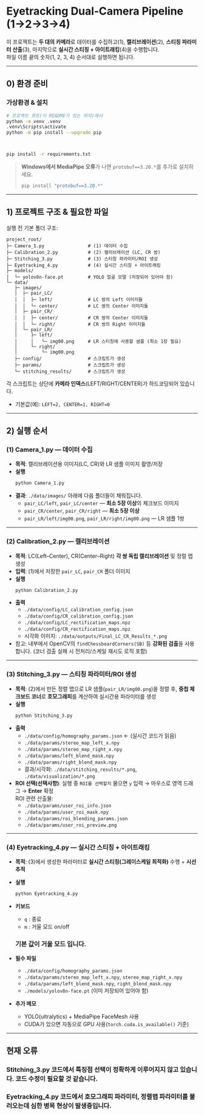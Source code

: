 # Eyetracking Dual‑Camera Pipeline (1→2→3→4)

이 프로젝트는 **두 대의 카메라**로 데이터를 수집하고(1), **캘리브레이션**(2), **스티칭 파라미터 산출**(3), 마지막으로 **실시간 스티칭 + 아이트래킹**(4)을 수행합니다.  
파일 이름 끝의 숫자(1, 2, 3, 4) 순서대로 실행하면 됩니다.

---

## 0) 환경 준비

### 가상환경 & 설치
```bash
# 프로젝트 루트(이 README가 있는 위치)에서
python -m venv .venv
.venv\Scripts\activate
python -m pip install --upgrade pip



pip install -r requirements.txt
```

> **Windows에서 MediaPipe 오류**가 나면 `protobuf==3.20.*`를 추가로 설치하세요.
>
> ```bash
> pip install "protobuf==3.20.*"
> ```

---

## 1) 프로젝트 구조 & 필요한 파일

실행 전 기본 폴더 구조:

```text
project_root/
├─ Camera_1.py                # (1) 데이터 수집
├─ Calibration_2.py           # (2) 캘리브레이션 (LC, CR 쌍)
├─ Stitching_3.py             # (3) 스티칭 파라미터/ROI 생성
├─ Eyetracking_4.py           # (4) 실시간 스티칭 + 아이트래킹
├─ models/
│  └─ yolov8n-face.pt         # YOLO 얼굴 모델 (저장되어 있어야 함)
└─ data/
   ├─ images/
   │  ├─ pair_LC/
   │  │  ├─ left/             # LC 쌍의 Left 이미지들
   │  │  └─ center/           # LC 쌍의 Center 이미지들
   │  ├─ pair_CR/
   │  │  ├─ center/           # CR 쌍의 Center 이미지들
   │  │  └─ right/            # CR 쌍의 Right 이미지들
   │  └─ pair_LR/
   │     ├─ left/
   │     │   └─ img00.png     # LR 스티칭에 사용할 샘플 (최소 1장 필요)
   │     └─ right/
   │         └─ img00.png
   ├─ config/                 # 스크립트가 생성
   ├─ params/                 # 스크립트가 생성
   └─ stitching_results/      # 스크립트가 생성
```

각 스크립트는 상단에 **카메라 인덱스**(LEFT/RIGHT/CENTER)가 하드코딩되어 있습니다.
- 기본값(예): `LEFT=2, CENTER=1, RIGHT=0`

---

## 2) 실행 순서

### (1) Camera_1.py — 데이터 수집
- **목적**: 캘리브레이션용 이미지(LC, CR)와 LR 샘플 이미지 촬영/저장
- **실행**
  ```bash
  python Camera_1.py
  ```
- **결과**: `./data/images/` 아래에 다음 폴더들이 채워집니다.
  - `pair_LC/left`, `pair_LC/center` — **최소 5장 이상**의 체크보드 이미지
  - `pair_CR/center`, `pair_CR/right` — **최소 5장 이상**
  - `pair_LR/left/img00.png`, `pair_LR/right/img00.png` — LR 샘플 1쌍

---

### (2) Calibration_2.py — 캘리브레이션
- **목적**: LC(Left–Center), CR(Center–Right) **각 쌍 독립 캘리브레이션** 및 정렬 맵 생성
- **입력**: (1)에서 저장한 `pair_LC`, `pair_CR` 폴더 이미지
- **실행**
  ```bash
  python Calibration_2.py
  ```
- **출력**
  - `./data/config/LC_calibration_config.json`
  - `./data/config/CR_calibration_config.json`
  - `./data/config/LC_rectification_maps.npz`
  - `./data/config/CR_rectification_maps.npz`
  - 시각화 이미지: `./data/outputs/Final_LC_CR_Results_*.png`
- 참고: 내부에서 OpenCV의 `findChessboardCorners(SB)` 등 **강화된 검출**을 사용합니다.
  (코너 검출 실패 시 전처리/스케일 재시도 로직 포함)

---

### (3) Stitching_3.py — 스티칭 파라미터/ROI 생성
- **목적**: (2)에서 만든 정렬 맵으로 LR 샘플(`pair_LR/img00.png`)을 정렬 후,
  **중첩 체크보드 코너**로 **호모그래피**를 계산하여 실시간용 파라미터를 생성
- **실행**
  ```bash
  python Stitching_3.py
  ```
- **출력**
  - `./data/config/homography_params.json`  ← (실시간 코드가 읽음)
  - `./data/params/stereo_map_left_x.npy`
  - `./data/params/stereo_map_right_x.npy`
  - `./data/params/left_blend_mask.npy`
  - `./data/params/right_blend_mask.npy`
  - 결과/시각화: `./data/stitching_results/*.png`, `./data/visualization/*.png`
- **ROI 선택(선택사항)**: 실행 중 `ROI를 선택할지` 물으면 `y` 입력 → 마우스로 영역 드래그 → **Enter** 확정  
  ROI 관련 산출물:
  - `./data/params/user_roi_info.json`
  - `./data/params/user_roi_mask.npy`
  - `./data/params/roi_blending_params.json`
  - `./data/params/user_roi_preview.png`

---

### (4) Eyetracking_4.py — 실시간 스티칭 + 아이트래킹
- **목적**: (3)에서 생성한 파라미터로 **실시간 스티칭(그레이스케일 최적화)** 수행 + **시선 추적**
- **실행**
  ```bash
  python Eyetracking_4.py
  ```
- **키보드**
  - `q` : 종료
  - `m` : 거울 모드 on/off 
  ### 기본 값이 거울 모드 입니다. 

- **필수 파일**
  - `./data/config/homography_params.json`
  - `./data/params/stereo_map_left_x.npy`, `stereo_map_right_x.npy`
  - `./data/params/left_blend_mask.npy`, `right_blend_mask.npy`
  - `./models/yolov8n-face.pt` (이미 저장되어 있어야 함)
- **추가 메모**
  - YOLO(ultralytics) + MediaPipe FaceMesh 사용
  - CUDA가 있으면 자동으로 GPU 사용(`torch.cuda.is_available()` 기준)

---

## 현재 오류

### Stitching_3.py 코드에서 특징점 선택이 정확하게 이루어지지 않고 있습니다. 코드 수정이 필요할 것 같습니다. 
### Eyetracking_4.py 코드에서 호모그래피 파라미터, 정렬맵 파라미터를 불러오는데 심한 병목 현상이 발생중입니다. 